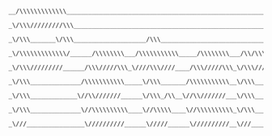 <!--
**eidpeter/eidpeter** is a ✨ _special_ ✨ repository because its `README.md` (this file) appears on your GitHub profile.
## Hi there 👋
Here are some ideas to get you started:

- 🔭 I’m currently working on ...
- 🌱 I’m currently learning ...
- 👯 I’m looking to collaborate on ...
- 🤔 I’m looking for help with ...
- 💬 Ask me about ...
- 📫 How to reach me: ...
- 😄 Pronouns: ...
- ⚡ Fun fact: ...
-->

```


__/\\\\\\\\\\\\\________________________________________________________________________/\\\\\\\\\\\\\\\_______________/\\\__        
 _\/\\\/////////\\\_____________________________________________________________________\/\\\///////////_______________\/\\\__       
  _\/\\\_______\/\\\____________________/\\\_____________________________________________\/\\\______________/\\\________\/\\\__      
   _\/\\\\\\\\\\\\\/______/\\\\\\\\___/\\\\\\\\\\\_____/\\\\\\\\___/\\/\\\\\\\____________\/\\\\\\\\\\\_____\///_________\/\\\__     
    _\/\\\/////////______/\\\/////\\\_\////\\\////____/\\\/////\\\_\/\\\/////\\\___________\/\\\///////_______/\\\___/\\\\\\\\\__    
     _\/\\\______________/\\\\\\\\\\\_____\/\\\_______/\\\\\\\\\\\__\/\\\___\///____________\/\\\_____________\/\\\__/\\\////\\\__   
      _\/\\\_____________\//\\///////______\/\\\_/\\__\//\\///////___\/\\\___________________\/\\\_____________\/\\\_\/\\\__\/\\\__  
       _\/\\\______________\//\\\\\\\\\\____\//\\\\\____\//\\\\\\\\\\_\/\\\___________________\/\\\\\\\\\\\\\\\_\/\\\_\//\\\\\\\/\\_ 
        _\///________________\//////////______\/////______\//////////__\///____________________\///////////////__\///___\///////\//__


```
